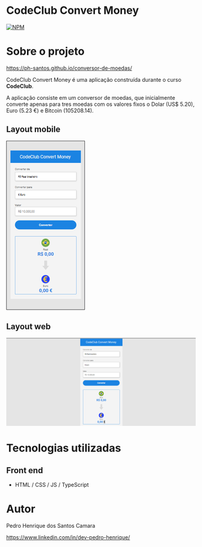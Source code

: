 # CodeClub Convert Money 
[![NPM](https://img.shields.io/npm/l/react)](https://github.com/ph-santos/exemplo-readme/blob/main/LICENCE) 

# Sobre o projeto

https://ph-santos.github.io/conversor-de-moedas/

CodeClub Convert Money é uma aplicação construída durante o curso **CodeClub**.

A aplicação consiste em um conversor de moedas, que inicialmente converte apenas para tres moedas com os valores fixos o Dolar (US$ 5.20), Euro (5.23 €) e Bitcoin (105208.14).

## Layout mobile
![Mobile 1](https://github.com/ph-santos/conversor-de-moedas/blob/main/assets/images/moba.png)

## Layout web
![Web 1](https://github.com/ph-santos/conversor-de-moedas/blob/main/assets/images/web.png)

# Tecnologias utilizadas
## Front end
- HTML / CSS / JS / TypeScript

# Autor

Pedro Henrique dos Santos Camara

https://www.linkedin.com/in/dev-pedro-henrique/

